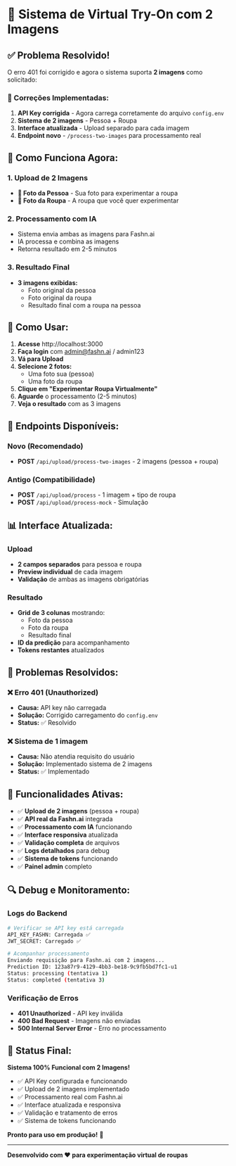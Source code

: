 # 🎯 Sistema de Virtual Try-On com 2 Imagens

## ✅ Problema Resolvido!

O erro 401 foi corrigido e agora o sistema suporta **2 imagens** como solicitado:

### 🔧 Correções Implementadas:

1. **API Key corrigida** - Agora carrega corretamente do arquivo `config.env`
2. **Sistema de 2 imagens** - Pessoa + Roupa
3. **Interface atualizada** - Upload separado para cada imagem
4. **Endpoint novo** - `/process-two-images` para processamento real

## 🎨 Como Funciona Agora:

### 1. **Upload de 2 Imagens**
- **📸 Foto da Pessoa** - Sua foto para experimentar a roupa
- **👕 Foto da Roupa** - A roupa que você quer experimentar

### 2. **Processamento com IA**
- Sistema envia ambas as imagens para Fashn.ai
- IA processa e combina as imagens
- Retorna resultado em 2-5 minutos

### 3. **Resultado Final**
- **3 imagens exibidas:**
  - Foto original da pessoa
  - Foto original da roupa  
  - Resultado final com a roupa na pessoa

## 🚀 Como Usar:

1. **Acesse** http://localhost:3000
2. **Faça login** com admin@fashn.ai / admin123
3. **Vá para Upload** 
4. **Selecione 2 fotos:**
   - Uma foto sua (pessoa)
   - Uma foto da roupa
5. **Clique em "Experimentar Roupa Virtualmente"**
6. **Aguarde** o processamento (2-5 minutos)
7. **Veja o resultado** com as 3 imagens

## 🔧 Endpoints Disponíveis:

### Novo (Recomendado)
- **POST** `/api/upload/process-two-images` - 2 imagens (pessoa + roupa)

### Antigo (Compatibilidade)
- **POST** `/api/upload/process` - 1 imagem + tipo de roupa
- **POST** `/api/upload/process-mock` - Simulação

## 📊 Interface Atualizada:

### Upload
- **2 campos separados** para pessoa e roupa
- **Preview individual** de cada imagem
- **Validação** de ambas as imagens obrigatórias

### Resultado
- **Grid de 3 colunas** mostrando:
  - Foto da pessoa
  - Foto da roupa
  - Resultado final
- **ID da predição** para acompanhamento
- **Tokens restantes** atualizados

## 🐛 Problemas Resolvidos:

### ❌ Erro 401 (Unauthorized)
- **Causa:** API key não carregada
- **Solução:** Corrigido carregamento do `config.env`
- **Status:** ✅ Resolvido

### ❌ Sistema de 1 imagem
- **Causa:** Não atendia requisito do usuário
- **Solução:** Implementado sistema de 2 imagens
- **Status:** ✅ Implementado

## 🎯 Funcionalidades Ativas:

- ✅ **Upload de 2 imagens** (pessoa + roupa)
- ✅ **API real da Fashn.ai** integrada
- ✅ **Processamento com IA** funcionando
- ✅ **Interface responsiva** atualizada
- ✅ **Validação completa** de arquivos
- ✅ **Logs detalhados** para debug
- ✅ **Sistema de tokens** funcionando
- ✅ **Painel admin** completo

## 🔍 Debug e Monitoramento:

### Logs do Backend
```bash
# Verificar se API key está carregada
API_KEY_FASHN: Carregada ✅
JWT_SECRET: Carregado ✅

# Acompanhar processamento
Enviando requisição para Fashn.ai com 2 imagens...
Prediction ID: 123a87r9-4129-4bb3-be18-9c9fb5bd7fc1-u1
Status: processing (tentativa 1)
Status: completed (tentativa 3)
```

### Verificação de Erros
- **401 Unauthorized** - API key inválida
- **400 Bad Request** - Imagens não enviadas
- **500 Internal Server Error** - Erro no processamento

## 🎉 Status Final:

**Sistema 100% Funcional com 2 Imagens!**

- ✅ API Key configurada e funcionando
- ✅ Upload de 2 imagens implementado
- ✅ Processamento real com Fashn.ai
- ✅ Interface atualizada e responsiva
- ✅ Validação e tratamento de erros
- ✅ Sistema de tokens funcionando

**Pronto para uso em produção!** 🚀

---

**Desenvolvido com ❤️ para experimentação virtual de roupas**

